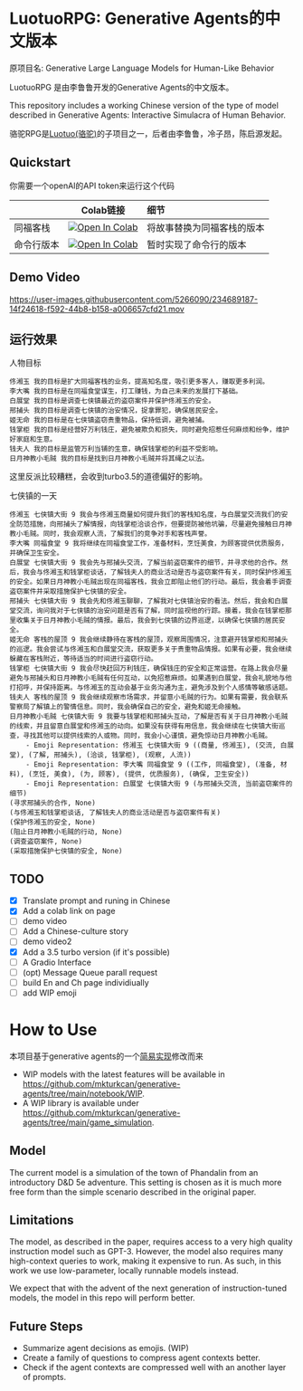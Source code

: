 # LuotuoRPG: Generative Agents的中文版本

原项目名: Generative Large Language Models for Human-Like Behavior

LuotuoRPG 是由李鲁鲁开发的Generative Agents的中文版本。

This repository includes a working Chinese version of the type of model described in Generative Agents: Interactive Simulacra of Human Behavior.

骆驼RPG是[Luotuo(骆驼)](https://github.com/LC1332/Luotuo-Chinese-LLM)的子项目之一，后者由李鲁鲁，冷子昂，陈启源发起。


## Quickstart

你需要一个openAI的API token来运行这个代码


|  | Colab链接 | 细节 |
| --- | --- | :--- |
| 同福客栈 | <a href="https://colab.research.google.com/github/LC1332/Chinese-generative-agents/blob/main/notebook/Chinese_story_turbo.ipynb" target="_parent"><img src="https://colab.research.google.com/assets/colab-badge.svg" alt="Open In Colab"/></a> | 将故事替换为同福客栈的版本 |
| 命令行版本 | <a href="https://colab.research.google.com/github/LC1332/Chinese-generative-agents/blob/main/notebook/Chinese_generative_model_turbo.ipynb" target="_parent"><img src="https://colab.research.google.com/assets/colab-badge.svg" alt="Open In Colab"/></a> | 暂时实现了命令行的版本 |


## Demo Video

https://user-images.githubusercontent.com/5266090/234689187-14f24618-f592-44b8-b158-a006657cfd21.mov


## 运行效果

人物目标

```
佟湘玉 我的目标是扩大同福客栈的业务，提高知名度，吸引更多客人，赚取更多利润。
李大嘴 我的目标是在同福食堂谋生，打工赚钱，为自己未来的发展打下基础。
白展堂 我的目标是调查七侠镇最近的盗窃案件并保护佟湘玉的安全。
邢捕头 我的目标是调查七侠镇的治安情况，捉拿罪犯，确保居民安全。
姬无命 我的目标是在七侠镇盗窃贵重物品，保持低调，避免被捕。
钱掌柜 我的目标是经营好万利钱庄，避免被欺负和损失，同时避免招惹任何麻烦和纷争，维护好家庭和生意。
钱夫人 我的目标是监管万利当铺的生意，确保钱掌柜的利益不受影响。
日月神教小毛贼 我的目标是找到日月神教小毛贼并将其绳之以法。
```

这里反派比较糟糕，会收到turbo3.5的道德偏好的影响。

七侠镇的一天

```
佟湘玉 七侠镇大街 9 我会与佟湘玉商量如何提升我们的客栈知名度，与白展堂交流我们的安全防范措施，向邢捕头了解情报，向钱掌柜洽谈合作，但要提防被他坑骗，尽量避免接触日月神教小毛贼。同时，我会观察人流，了解我们的竞争对手和客栈声誉。
李大嘴 同福食堂 9 我将继续在同福食堂工作，准备材料，烹饪美食，为顾客提供优质服务，并确保卫生安全。
白展堂 七侠镇大街 9 我会先与邢捕头交流，了解当前盗窃案件的细节，并寻求他的合作。然后，我会与佟湘玉和钱掌柜谈话，了解钱夫人的商业活动是否与盗窃案件有关，同时保护佟湘玉的安全。如果日月神教小毛贼出现在同福客栈，我会立即阻止他们的行动。最后，我会着手调查盗窃案件并采取措施保护七侠镇的安全。
邢捕头 七侠镇大街 9 我会先和佟湘玉聊聊，了解我对七侠镇治安的看法。然后，我会和白展堂交流，询问我对于七侠镇的治安问题是否有了解，同时监视他的行踪。接着，我会在钱掌柜那里收集关于日月神教小毛贼的情报。最后，我会到七侠镇的边界巡逻，以确保七侠镇的居民安全。
姬无命 客栈的屋顶 9 我会继续静待在客栈的屋顶，观察周围情况，注意避开钱掌柜和邢捕头的巡逻。我会尝试与佟湘玉和白展堂交流，获取更多关于贵重物品情报。如果有必要，我会继续躲藏在客栈附近，等待适当的时间进行盗窃行动。
钱掌柜 七侠镇大街 9 我会尽快赶回万利钱庄，确保钱庄的安全和正常运营。在路上我会尽量避免与邢捕头和日月神教小毛贼有任何互动，以免招惹麻烦。如果遇到白展堂，我会礼貌地与他打招呼，并保持距离。与佟湘玉的互动会基于业务沟通为主，避免涉及到个人感情等敏感话题。
钱夫人 客栈的屋顶 9 我会继续观察市场需求，并留意小毛贼的行为。如果有需要，我会联系警察局了解镇上的警情信息。同时，我会确保自己的安全，避免和姬无命接触。
日月神教小毛贼 七侠镇大街 9 我要与钱掌柜和邢捕头互动，了解是否有关于日月神教小毛贼的线索，并且留意白展堂和佟湘玉的动向。如果没有获得有用信息，我会继续在七侠镇大街巡查，寻找其他可以提供线索的人或物。同时，我会小心谨慎，避免惊动日月神教小毛贼。
    - Emoji Representation: 佟湘玉 七侠镇大街 9 ((商量, 佟湘玉), (交流, 白展堂), (了解, 邢捕头), (洽谈, 钱掌柜), (观察, 人流))
    - Emoji Representation: 李大嘴 同福食堂 9 ((工作, 同福食堂), (准备, 材料), (烹饪, 美食), (为, 顾客), (提供, 优质服务), (确保, 卫生安全))
    - Emoji Representation: 白展堂 七侠镇大街 9 (与邢捕头交流, 当前盗窃案件的细节)
(寻求邢捕头的合作, None)
(与佟湘玉和钱掌柜谈话, 了解钱夫人的商业活动是否与盗窃案件有关)
(保护佟湘玉的安全, None)
(阻止日月神教小毛贼的行动, None)
(调查盗窃案件, None)
(采取措施保护七侠镇的安全, None)
```

## TODO

- [x] Translate prompt and runing in Chinese
- [x] Add a colab link on page
- [ ] demo video
- [ ] Add a Chinese-culture story
- [ ] demo video2
- [x] Add a 3.5 turbo version (if it's possible)
- [ ] A Gradio Interface
- [ ] (opt) Message Queue parall request
- [ ] build En and Ch page individiually
- [ ] add WIP emoji

# How to Use

本项目基于generative agents的一个[简易实现](https://github.com/mkturkcan/generative-agents)修改而来



* WIP models with the latest features will be available in https://github.com/mkturkcan/generative-agents/tree/main/notebook/WIP.
* A WIP library is available under https://github.com/mkturkcan/generative-agents/tree/main/game_simulation.

## Model

The current model is a simulation of the town of Phandalin from an introductory D&D 5e adventure. This setting is chosen as it is much more free form than the simple scenario described in the original paper.

## Limitations

The model, as described in the paper, requires access to a very high quality instruction model such as GPT-3. However, the model also requires many high-context queries to work, making it expensive to run. As such, in this work we use low-parameter, locally runnable models instead. 

We expect that with the advent of the next generation of instruction-tuned models, the model in this repo will perform better.

## Future Steps

* Summarize agent decisions as emojis. (WIP)
* Create a family of questions to compress agent contexts better.
* Check if the agent contexts are compressed well with an another layer of prompts.
